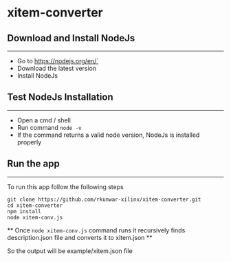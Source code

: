 # xitem-converter

## Download and Install NodeJs
-------------------------------
* Go to https://nodejs.org/en/`
* Download the latest version
* Install NodeJs

## Test NodeJs Installation
----------------------------
* Open a cmd / shell
* Run command `node -v`
* If the command returns a valid node version, NodeJs is installed properly

## Run the app
---------------
To run this app follow the following steps
```
git clone https://github.com/rkunwar-xilinx/xitem-converter.git
cd xitem-converter
npm install
node xitem-conv.js
```

** Once `node xitem-conv.js` command runs it recursively finds description.json file and converts it to xitem.json **

So the output will be example/xitem.json file
